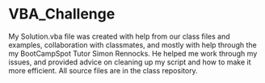 # VBA_Challenge

My Solution.vba file was created with help from our class files and examples, collaboration with classmates, and mostly with help through the my BootCampSpot Tutor Simon Rennocks. He helped me work through my issues, and provided advice on cleaning up my script and how to make it more efficient. 
All source files are in the class repository.
